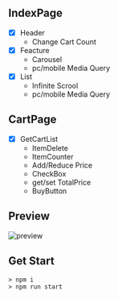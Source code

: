 

## IndexPage
- [x] Header 
  - Change Cart Count
- [x] Feacture
  - Carousel
  - pc/mobile Media Query
- [x] List
  - Infinite Scrool
  - pc/mobile Media Query  
    
## CartPage
- [x] GetCartList
  - ItemDelete
  - ItemCounter
  - Add/Reduce Price
  - CheckBox
  - get/set TotalPrice
  - BuyButton



## Preview
![preview](https://user-images.githubusercontent.com/38929712/113382480-7e7a2180-93bc-11eb-9392-719a97f46859.gif)



## Get Start
 ```
 > npm i
 > npm run start
 ```
